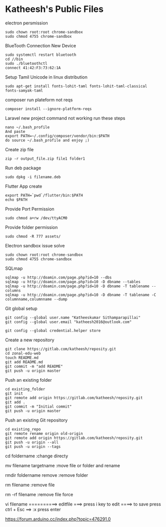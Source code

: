 # Katheesh's Public Files

electron persmission
 ```
sudo chown root:root chrome-sandbox
sudo chmod 4755 chrome-sandbox
 ```
BlueTooth Connection New Device
	
	sudo systemctl restart bluetooth
	cd //bin
	sudo ./bluetoothctl
	connect 41:42:F3:73:62:1A
	
Setup Tamil Unicode in linux distribution
```
sudo apt-get install fonts-lohit-taml fonts-lohit-taml-classical fonts-samyak-taml
```
	
composer run plateform not reqs
	
	composer install --ignore-platform-reqs

	
Laravel new project command not working run these steps
	
	nano ~/.bash_profile 
	And paste
	export PATH=~/.config/composer/vendor/bin:$PATH
	do source ~/.bash_profile and enjoy ;)

Create zip file

	zip -r output_file.zip file1 folder1

Run deb package 

	sudo dpkg -i filename.deb

Flutter App create 

	export PATH=`pwd`/flutter/bin:$PATH
	echo $PATH

Provide Port Permission

	sudo chmod a+rw /dev/ttyACM0

Provide folder permission

	sudo chmod -R 777 assets/

Electron sandbox issue solve

	sudo chown root:root chrome-sandbox
	sudo chmod 4755 chrome-sandbox

SQLmap

	sqlmap -u http://doamin.com/page.php?id=10 --dbs
	sqlmap -u http://doamin.com/page.php?id=10 -D dbname --tables
	sqlmap -u http://doamin.com/page.php?id=10 -D dbname -T tablename --columns
	sqlmap -u http://doamin.com/page.php?id=10 -D dbname -T tablename -C columnname,columnname --dump

Git global setup

	git config --global user.name "Katheeskumar Sithamparapillai"
	git config --global user.email "katheesh2016@outlook.com"
	
	git config --global credential.helper store

Create a new repository

	git clone https://gitlab.com/katheesh/reposity.git
	cd zonal-edu-web
	touch README.md
	git add README.md
	git commit -m "add README"
	git push -u origin master

Push an existing folder

	cd existing_folder
	git init
	git remote add origin https://gitlab.com/katheesh/reposity.git
	git add .
	git commit -m "Initial commit"
	git push -u origin master

Push an existing Git repository

	cd existing_repo
	git remote rename origin old-origin
	git remote add origin https://gitlab.com/katheesh/reposity.git
	git push -u origin --all
	git push -u origin --tags


cd foldername   	:change directy

mv filename targetname  :move file or folder and rename

rmdir foldername remove :remove folder

rm filename		:remove file

rm -rf filename   	:remove file force

vi filename ==========> editfile ===> press i key to edit   ====> to save press ctrl + Esc  ==> :x press enter 


https://forum.arduino.cc/index.php?topic=476291.0
































